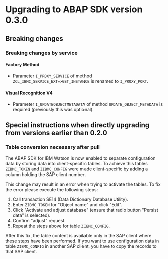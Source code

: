 # Upgrading to ABAP SDK version 0.3.0

## Breaking changes

### Breaking changes by service
#### Factory Method
- Parameter `I_PROXY_SERVICE` of method `ZCL_IBMC_SERVICE_EXT=>GET_INSTANCE` is renamed to `I_PROXY_PORT`.

#### Visual Recognition V4
- Parameter `I_UPDATEOBJECTMETADATA` of method `UPDATE_OBJECT_METADATA` is required (previously this was optional).

##
## Special instructions when directly upgrading from versions earlier than 0.2.0

### Table conversion necessary after pull

The ABAP SDK for IBM Watson is now enabled to separate configuration data by storing data into client-specific tables. To achieve this tables `ZIBMC_TOKEN` and `ZIBMC_CONFIG` were made client-specific by adding a column holding the SAP client number.

This change may result in an error when trying to activate the tables. To fix the error please execute the following steps:
1. Call transaction SE14 (Data Dictionary Database Utility).
2. Enter `ZIBMC_TOKEN` for "Object name" and click "Edit".
3. Click "Activate and adjust database" (ensure that radio button "Persist data" is selected).
4. Confirm "adjust" request.
5. Repeat the steps above for table `ZIBMC_CONFIG`.

After this fix, the table content is available only in the SAP client where these steps have been performed. If you want to use configuration data in table `ZIBMC_CONFIG` in another SAP client, you have to copy the records to that SAP client.
